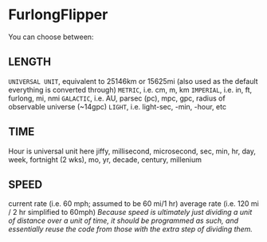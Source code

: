# FurlongFlipper
You can choose between:
## LENGTH
`UNIVERSAL UNIT`, equivalent to 25146km or 15625mi (also used as the default everything is converted through)
`METRIC`, i.e. cm, m, km
`IMPERIAL`, i.e. in, ft, furlong, mi, nmi
`GALACTIC`, i.e. AU, parsec (pc), mpc, gpc, radius of observable universe (~14gpc)
`LIGHT`, i.e. light-sec, -min, -hour, etc
## TIME
Hour is universal unit here
jiffy, millisecond, microsecond, sec, min, hr, day, week, fortnight (2 wks), mo, yr, decade, century, millenium
## SPEED
current rate (i.e. 60 mph; assumed to be 60 mi/1 hr)
average rate (i.e. 120 mi / 2 hr simplified to 60mph)
_Because speed is ultimately just dividing a unit of distance over a unit of time, it should be programmed as such, and essentially reuse the code from those with the extra step of dividing them._

